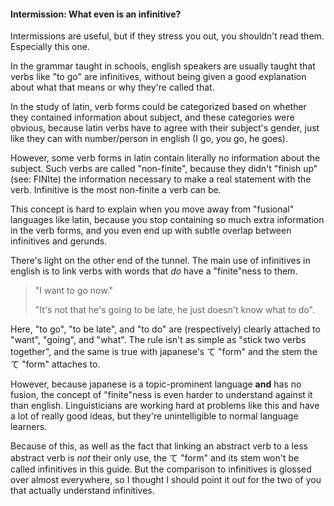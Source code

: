 #### Intermission: What even is an infinitive?

<div class="warning">
Intermissions are useful, but if they stress you out, you shouldn't read them. Especially this one.
</div>

In the grammar taught in schools, english speakers are usually taught that verbs like "to go" are infinitives, without being given a good explanation about what that means or why they're called that.

In the study of latin, verb forms could be categorized based on whether they contained information about subject, and these categories were obvious, because latin verbs have to agree with their subject's gender, just like they can with number/person in english (I go, you go, he goes).

However, some verb forms in latin contain literally no information about the subject. Such verbs are called "non-finite", because they didn't "finish up" (see: FINIte) the information necessary to make a real statement with the verb. Infinitive is the most non-finite a verb can be.

This concept is hard to explain when you move away from "fusional" languages like latin, because you stop containing so much extra information in the verb forms, and you even end up with subtle overlap between infinitives and gerunds.

There's light on the other end of the tunnel. The main use of infinitives in english is to link verbs with words that _do_ have a "finite"ness to them.

> "I want to go now."
>
> "It's not that he's going to be late, he just doesn't know what to do".

Here, "to go", "to be late", and "to do" are (respectively) clearly attached to "want", "going", and "what". The rule isn't as simple as "stick two verbs together", and the same is true with japanese's て "form" and the stem the て "form" attaches to.

However, because japanese is a topic-prominent language **and** has no fusion, the concept of "finite"ness is even harder to understand against it than english. Linguisticians are working hard at problems like this and have a lot of really good ideas, but they're unintelligible to normal language learners.

Because of this, as well as the fact that linking an abstract verb to a less abstract verb is _not_ their only use, the て "form" and its stem won't be called infinitives in this guide. But the comparison to infinitives is glossed over almost everywhere, so I thought I should point it out for the two of you that actually understand infinitives.
